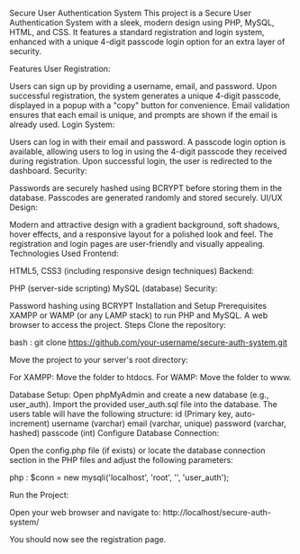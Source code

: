 Secure User Authentication System
This project is a Secure User Authentication System with a sleek, modern design using PHP, MySQL, HTML, and CSS. It features a standard registration and login system, enhanced with a unique 4-digit passcode login option for an extra layer of security.

Features
User Registration:

Users can sign up by providing a username, email, and password.
Upon successful registration, the system generates a unique 4-digit passcode, displayed in a popup with a "copy" button for convenience.
Email validation ensures that each email is unique, and prompts are shown if the email is already used.
Login System:

Users can log in with their email and password.
A passcode login option is available, allowing users to log in using the 4-digit passcode they received during registration.
Upon successful login, the user is redirected to the dashboard.
Security:

Passwords are securely hashed using BCRYPT before storing them in the database.
Passcodes are generated randomly and stored securely.
UI/UX Design:

Modern and attractive design with a gradient background, soft shadows, hover effects, and a responsive layout for a polished look and feel.
The registration and login pages are user-friendly and visually appealing.
Technologies Used
Frontend:

HTML5, CSS3 (including responsive design techniques)
Backend:

PHP (server-side scripting)
MySQL (database)
Security:

Password hashing using BCRYPT
Installation and Setup
Prerequisites
XAMPP or WAMP (or any LAMP stack) to run PHP and MySQL.
A web browser to access the project.
Steps
Clone the repository:

bash :
git clone https://github.com/your-username/secure-auth-system.git

Move the project to your server's root directory:

For XAMPP: Move the folder to htdocs.
For WAMP: Move the folder to www.

Database Setup:
Open phpMyAdmin and create a new database (e.g., user_auth).
Import the provided user_auth.sql file into the database.
The users table will have the following structure:
id (Primary key, auto-increment)
username (varchar)
email (varchar, unique)
password (varchar, hashed)
passcode (int)
Configure Database Connection:

Open the config.php file (if exists) or locate the database connection section in the PHP files and adjust the following parameters:

php :
$conn = new mysqli('localhost', 'root', '', 'user_auth');

Run the Project:

Open your web browser and navigate to:
http://localhost/secure-auth-system/

You should now see the registration page.
